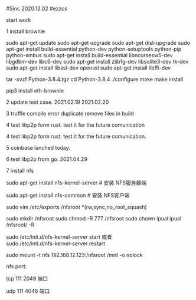 #Sinc 2020.12.02 
#ezzcs

start work

1 install  brownie

sudo apt-get update
sudo apt-get upgrade
sudo apt-get dist-upgrade
sudo apt-get install build-essential python-dev python-setuptools python-pip python-smbus
sudo apt-get install build-essential libncursesw5-dev libgdbm-dev libc6-dev
sudo apt-get install zlib1g-dev libsqlite3-dev tk-dev
sudo apt-get install libssl-dev openssl
sudo apt-get install libffi-dev

tar -xvzf Python-3.8.4.tgz
cd Python-3.8.4
./configure
make
make install

pip3 install eth-brownie

2 update test case.
2021.02.19
2021.02.20

3 truffle compile
 error duplicate
 remove files in build

4 test libp2p form rust.
  test it for the future comunication

4 test libp2p form rust.
  test it for the future comunication.


5 coinbase lanched today. 

6 test libp2p from go.
2021.04.29

7 install nfs

sudo apt-get install nfs-kernel-server  # 安装 NFS服务器端

sudo apt-get install nfs-common         # 安装 NFS客户端

sudo vim /etc/exports
/nfsroot *(rw,sync,no_root_squash)

sudo mkdir /nfsroot
sudo chmod -R 777 /nfsroot
sudo chown ipual:ipual /nfsroot/ -R  


sudo /etc/init.d/nfs-kernel-server start    或者  
sudo /etc/init.d/nfs-kernel-server restart

sudo mount -t nfs 192.168.12.123:/nfsroot /mnt -o nolock

nfs port:

tcp 111 2049 端口

udp 111 4046 端口


